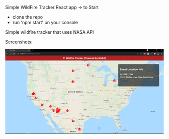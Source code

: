 Simple WildFire Tracker React app
-> to Start 
- clone the repo 
- run 'npm start' on your console


Simple wildfire tracker that uses NASA API


Screenshots:


![](screenshot.png)



